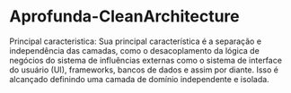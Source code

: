 # Aprofunda-CleanArchitecture

Principal caracteristica:
Sua principal característica é a separação e independência das camadas, como o desacoplamento da lógica de negócios do sistema de influências externas como o sistema de interface do usuário (UI), frameworks, bancos de dados e assim por diante. Isso é alcançado definindo uma camada de domínio independente e isolada.
